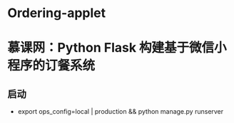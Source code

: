 # Ordering-applet
慕课网：Python Flask 构建基于微信小程序的订餐系统
==============================================
## 启动
* export ops_config=local | production && python manage.py runserver
